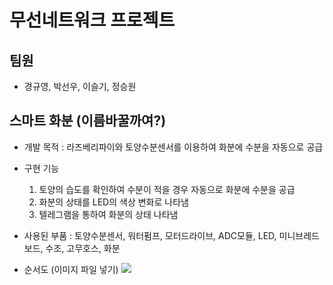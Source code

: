 # 무선네트워크 프로젝트

## 팀원
- 경규영, 박선우, 이슬기, 정승원

## 스마트 화분 (이름바꿀까여?)
  - 개발 목적 : 라즈베리파이와 토양수분센서를 이용하여 화분에 수분을 자동으로 공급
  
  - 구현 기능
    1. 토양의 습도를 확인하여 수분이 적을 경우 자동으로 화분에 수분을 공급
    2. 화분의 상태를 LED의 색상 변화로 나타냄
    3. 텔레그램을 통하여 화분의 상태 나타냄
  
  - 사용된 부품 : 토양수분센서, 워터펌프, 모터드라이브, ADC모듈, LED, 미니브레드보드, 수조, 고무호스, 화분
  
  - 순서도
   (이미지 파일 넣기) <img width="" height="" src="./png/flowchart.png"></img>
